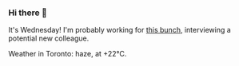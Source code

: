 ### Hi there :wave:

It's Wednesday! I'm probably working for [this bunch](https://github.com/kohofinancial), interviewing a potential new colleague.

Weather in Toronto: haze, at +22°C.
